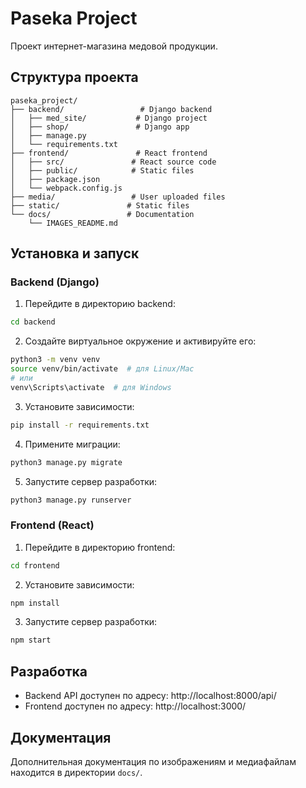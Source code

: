 # Paseka Project

Проект интернет-магазина медовой продукции.

## Структура проекта

```
paseka_project/
├── backend/                 # Django backend
│   ├── med_site/           # Django project
│   ├── shop/               # Django app
│   ├── manage.py
│   └── requirements.txt
├── frontend/               # React frontend
│   ├── src/               # React source code
│   ├── public/            # Static files
│   ├── package.json
│   └── webpack.config.js
├── media/                 # User uploaded files
├── static/               # Static files
└── docs/                 # Documentation
    └── IMAGES_README.md
```

## Установка и запуск

### Backend (Django)

1. Перейдите в директорию backend:
```bash
cd backend
```

2. Создайте виртуальное окружение и активируйте его:
```bash
python3 -m venv venv
source venv/bin/activate  # для Linux/Mac
# или
venv\Scripts\activate  # для Windows
```

3. Установите зависимости:
```bash
pip install -r requirements.txt
```

4. Примените миграции:
```bash
python3 manage.py migrate
```

5. Запустите сервер разработки:
```bash
python3 manage.py runserver
```

### Frontend (React)

1. Перейдите в директорию frontend:
```bash
cd frontend
```

2. Установите зависимости:
```bash
npm install
```

3. Запустите сервер разработки:
```bash
npm start
```

## Разработка

- Backend API доступен по адресу: http://localhost:8000/api/
- Frontend доступен по адресу: http://localhost:3000/

## Документация

Дополнительная документация по изображениям и медиафайлам находится в директории `docs/`. 